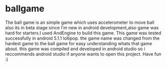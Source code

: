 # ballgame
The  ball game is an simple game which uses accelerometer to move ball also its in beta stage since I'm new in android development,also game was hard for starters.I used AndEngine to build this game. This game was tested successfully in android 5.1.1 lollipop.
the game name was changed from the hardest game to the ball game for easy understanding whats that game about. this game was compiled and developed in android studio so i reccommends android studio if anyone wants to open this project.
Have fun :)
